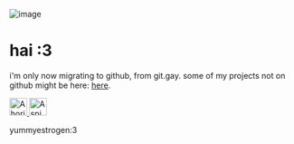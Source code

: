 ![image](https://github.com/user-attachments/assets/956901ce-e3f2-4dd9-af34-3fe51f198359)

# hai :3 

i'm only now migrating to github, from git.gay. some of my projects not on github might be here: [here](https://git.gay/iris).

<a href="https://pillowfort.social/posts/1632320">
  <img alt="A horizontal transgender flag - blue, pink, white, pink, blue going across horizontally."
    src="https://88x31.kate.pet/flag-trans.png" height="31" />
</a> 
<a href="https://alyx.sh/posts/hrt-geocities-buttons/">
  <img alt="A spinning vial of estradiol, with text to the right saying powered by estrogen"
    src="https://88x31.kate.pet/hrt-e2vial.gif" height="31" />
</a>

yummyestrogen:3
